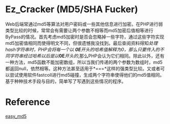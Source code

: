 # Ez_Cracker (MD5/SHA  Fucker)
Web后端常通过md5等算法对用户密码或一些其他信息进行加密。在PHP进行弱类型比较的时候，常常会有需要让两个参数不相等而md5加密后值相等进行ByPass的情况。首先考虑md5加密时是否会忽略掉一些字符，通过这些字符实现md5加密值相同而使得明文不同，但很遗憾我没找到。最后查阅资料得知*处理hash字符串时，PHP会将每一个以 ***0E***开头的哈希值解释为0，那么只要传入的不同字符串经过哈希以后是以***0E***开头的*,那么PHP会认为它们相同。除此以外，还有一种方法，md5函数不能加密数组，所以当我们传递的两个参数为数组时，md5都返回null，依然相等。这种方法甚至适用于*===*这样的强类型比较。又或者可以尝试使用软件fastcoll进行md5碰撞，生成两个字符串使得他们的md5值相同。
基于种种技术手段与目的，简单写了写遇到这些情况的程序。

# Reference
[easy_md5](https://www.ctfer.vip/problem/386)